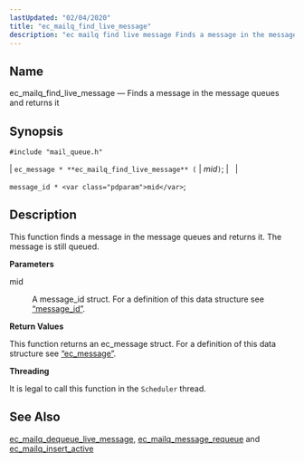 ```yaml
---
lastUpdated: "02/04/2020"
title: "ec_mailq_find_live_message"
description: "ec mailq find live message Finds a message in the message queues and returns it ec message ec mailq find live message mid message id mid This function finds a message in the message queues and returns it The message is still queued mid A message id struct For a..."
---
```


<a name="apis.ec_mailq_find_live_message"></a> 
## Name

ec_mailq_find_live_message — Finds a message in the message queues and returns it

## Synopsis

`#include "mail_queue.h"`

| `ec_message * **ec_mailq_find_live_message** (` | <var class="pdparam">mid</var>`)`; |   |

`message_id * <var class="pdparam">mid</var>`;<a name="idp54391360"></a> 
## Description

This function finds a message in the message queues and returns it. The message is still queued.

**<a name="idp54392640"></a> Parameters**

<dl class="variablelist">

<dt>mid</dt>

<dd>

A message_id struct. For a definition of this data structure see [“message_id”](/momentum/3/3-api/structs-message-id).

</dd>

</dl>

**<a name="idp54395968"></a> Return Values**

This function returns an ec_message struct. For a definition of this data structure see [“ec_message”](/momentum/3/3-api/structs-ec-message).

**<a name="idp54397504"></a> Threading**

It is legal to call this function in the `Scheduler` thread.

<a name="idp54399040"></a> 
## See Also

[ec_mailq_dequeue_live_message](/momentum/3/3-api/apis-ec-mailq-dequeue-live-message), [ec_mailq_message_requeue](/momentum/3/3-api/apis-ec-mailq-message-requeue) and [ec_mailq_insert_active](/momentum/3/3-api/apis-ec-mailq-insert-active)